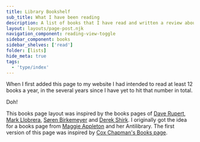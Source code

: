 ```yaml
---
title: Library Bookshelf
sub_title: What I have been reading
description: A list of books that I have read and written a review about
layout: layouts/page-post.njk
navigation_component: reading-view-toggle
sidebar_component: books
sidebar_shelves: ['read']
folder: [lists]
hide_meta: true
tags:
  - 'type/index'
---
```

When I first added this page to my website I had intended to read at least 12 books a year, in the several years since I have yet to hit that number in total.

Doh!

This books page layout was inspired by the books pages of [Dave Rupert](https://daverupert.com/bookshelf/), [Mark Llobrera](https://www.markllobrera.com/reading/years/2020/), [Søren Birkemeyer](https://annualbeta.com/bookshelf/) and [Derek Shirk](https://derekshirk.com/reads/). I originally got the idea for a books page from [Maggie Appleton](https://maggieappleton.com/library) and her Antilibrary. The first version of this page was inspired by [Cox Chapman's Books page](https://www.coxchapman.com/books).
